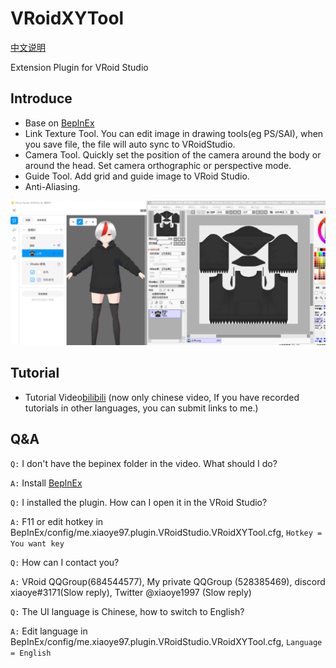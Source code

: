 # VRoidXYTool

[中文说明](README.md)

Extension Plugin for VRoid Studio

## Introduce

- Base on [BeplnEx][1]
- Link Texture Tool. You can edit image in drawing tools(eg PS/SAI), when you save file, the file will auto sync to VRoidStudio.
- Camera Tool. Quickly set the position of the camera around the body or around the head. Set camera orthographic or perspective mode.
- Guide Tool. Add grid and guide image to VRoid Studio.
- Anti-Aliasing.

![Preview](LinkTexturePreview.gif)

## Tutorial

- Tutorial Video[bilibili][2] (now only chinese video, If you have recorded tutorials in other languages, you can submit links to me.)

## Q&A

`Q:` I don't have the bepinex folder in the video. What should I do?

`A:` Install [BeplnEx][1]

`Q:` I installed the plugin. How can I open it in the VRoid Studio?

`A:` F11 or edit hotkey in BepInEx/config/me.xiaoye97.plugin.VRoidStudio.VRoidXYTool.cfg, `Hotkey = You want key`

`Q:` How can I contact you?

`A:` VRoid QQGroup(684544577), My private QQGroup (528385469), discord xiaoye#3171(Slow reply), Twitter @xiaoye1997 (Slow reply)

`Q:` The UI language is Chinese, how to switch to English?

`A:` Edit language in BepInEx/config/me.xiaoye97.plugin.VRoidStudio.VRoidXYTool.cfg, `Language = English`

[1]: https://github.com/BepInEx/BepInEx/releases
[2]: https://www.bilibili.com/video/BV1TP4y1V7Qn/
[3]: https://www.bilibili.com/video/BV1BL41137Tc/